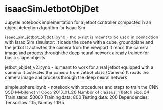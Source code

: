 # isaacSimJetbotObjDet
Jupyter notebook implementation for a jetbot controller compacted in an object detection algorithm for Isaac Sim

isaac_sim_jetbot_objdet.ipynb - the script is meant to be used in connection with Isaac Sim simulator:
    It loads the scene with a cube, groundplane and the jetbot
    It activates the camera from the viewport
    It reads the camera image and process through the deep neural network already trained for basic shape objects
    
jetbot_objdet_v2.ipynb - is meant to work for a real jetbot equipped with a camera:
    It activates the camera from Jetbot class (Camera)
    It reads the camera image and process through the deep neural network

simple_sphere.ipynb - notebook with procedures and steps to train the CNN
    SSD Mobilenet v1 Coco 2018_01_28
    Number of classes: 1
    Batch size: 24
    Train steps: 50000
    Training data: 800
    Testing data: 200
    Dependencies: Tensorflow 1.15, Numpy 1.19.5
